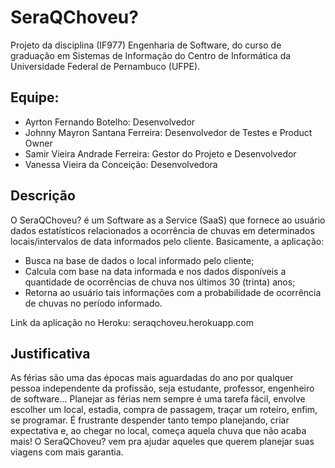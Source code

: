 # SeraQChoveu?
Projeto da disciplina (IF977) Engenharia de Software, do curso de graduação em Sistemas de Informação do Centro de Informática da Universidade Federal de Pernambuco (UFPE).

## Equipe:
* Ayrton Fernando Botelho: Desenvolvedor
* Johnny Mayron Santana Ferreira: Desenvolvedor de Testes e Product Owner
* Samir Vieira Andrade Ferreira: Gestor do Projeto e Desenvolvedor
* Vanessa Vieira da Conceição: Desenvolvedora

## Descrição
O SeraQChoveu? é um Software as a Service (SaaS) que fornece ao usuário dados estatísticos relacionados a ocorrência de chuvas em determinados locais/intervalos de data informados pelo cliente. Basicamente, a aplicação: 

* Busca na base de dados o local informado pelo cliente;
* Calcula com base na data informada e nos dados disponíveis a quantidade de ocorrências de chuva nos últimos 30 (trinta) anos;
* Retorna ao usuário tais informações com a probabilidade de ocorrência de chuvas no período informado.

Link da aplicação no Heroku: seraqchoveu.herokuapp.com

## Justificativa
As férias são uma das épocas mais aguardadas do ano por qualquer pessoa independente da profissão, seja estudante, professor, engenheiro de software... Planejar as férias nem sempre é uma tarefa fácil, envolve escolher um local, estadia, compra de passagem, traçar um roteiro, enfim, se programar. É frustrante despender tanto tempo planejando, criar expectativa e, ao chegar no local, começa aquela chuva que não acaba mais! O SeraQChoveu? vem pra ajudar aqueles que querem planejar suas viagens com mais garantia.


